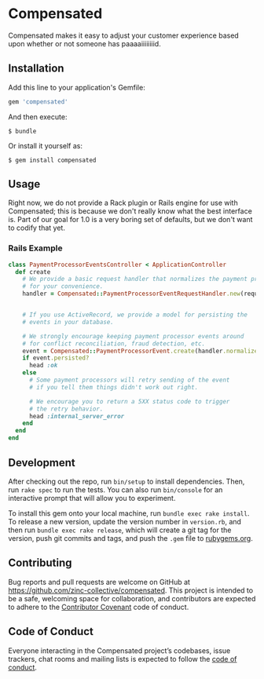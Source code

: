 # Compensated

Compensated makes it easy to adjust your customer experience based upon whether or not someone has paaaaiiiiiiiid.

## Installation

Add this line to your application's Gemfile:

```ruby
gem 'compensated'
```

And then execute:

    $ bundle

Or install it yourself as:

    $ gem install compensated

## Usage

Right now, we do not provide a Rack plugin or Rails engine for use with Compensated; this is because we don't really know what the best interface is. Part of our goal for 1.0 is a very boring set of defaults, but we don't want to codify that yet.


### Rails Example
```rb
class PaymentProcessorEventsController < ApplicationController
  def create
    # We provide a basic request handler that normalizes the payment processor event data
    # for your convenience.
    handler = Compensated::PaymentProcessorEventRequestHandler.new(request)


    # If you use ActiveRecord, we provide a model for persisting the
    # events in your database.

    # We strongly encourage keeping payment processor events around
    # for conflict reconciliation, fraud detection, etc.
    event = Compensated::PaymentProcessorEvent.create(handler.normalized_event_data)
    if event.persisted?
      head :ok
    else
      # Some payment processors will retry sending of the event
      # if you tell them things didn't work out right.

      # We encourage you to return a 5XX status code to trigger
      # the retry behavior.
      head :internal_server_error
    end
  end
end
```


## Development

After checking out the repo, run `bin/setup` to install dependencies. Then, run `rake spec` to run the tests. You can also run `bin/console` for an interactive prompt that will allow you to experiment.

To install this gem onto your local machine, run `bundle exec rake install`. To release a new version, update the version number in `version.rb`, and then run `bundle exec rake release`, which will create a git tag for the version, push git commits and tags, and push the `.gem` file to [rubygems.org](https://rubygems.org).

## Contributing

Bug reports and pull requests are welcome on GitHub at https://github.com/zinc-collective/compensated. This project is intended to be a safe, welcoming space for collaboration, and contributors are expected to adhere to the [Contributor Covenant](http://contributor-covenant.org) code of conduct.

## Code of Conduct

Everyone interacting in the Compensated project’s codebases, issue trackers, chat rooms and mailing lists is expected to follow the [code of conduct](https://github.com/zinc-collective/compensated/blob/primary/CODE_OF_CONDUCT.md).
